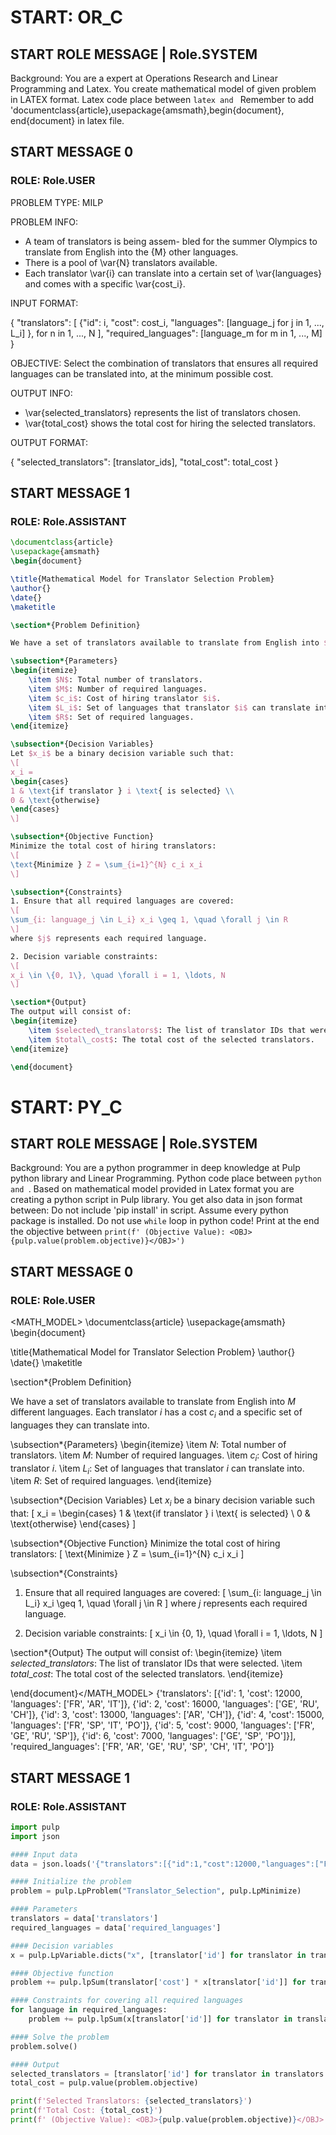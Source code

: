 # START: OR_C 
## START ROLE MESSAGE | Role.SYSTEM 
Background: You are a expert at Operations Research and Linear Programming and Latex. You create mathematical model of given problem in LATEX format. Latex code place between ```latex and ``` Remember to add 'documentclass{article},usepackage{amsmath},begin{document}, end{document} in latex file. 
## START MESSAGE 0 
### ROLE: Role.USER
<DESCRIPTION>
PROBLEM TYPE: MILP

PROBLEM INFO:

- A team of translators is being assem- bled for the summer Olympics to translate from English into the \{M} other languages.
- There is a pool of \var{N} translators available.
- Each translator \var{i} can translate into a certain set of \var{languages} and comes with a specific \var{cost_i}.

INPUT FORMAT: 

{
"translators": [
        {"id": i, 
         "cost": cost_i,
         "languages": [language_j for j in 1, ..., L_i]
        },
        for n in 1, ..., N
    ],
    "required_languages": [language_m for m in 1, ..., M]
}

OBJECTIVE: Select the combination of translators that ensures all required languages can be translated into, at the minimum possible cost.

OUTPUT INFO:

- \var{selected_translators} represents the list of translators chosen.
- \var{total_cost} shows the total cost for hiring the selected translators.

OUTPUT FORMAT:

{
    "selected_translators": [translator_ids],
    "total_cost": total_cost
}
</DESCRIPTION>


## START MESSAGE 1 
### ROLE: Role.ASSISTANT
```latex
\documentclass{article}
\usepackage{amsmath}
\begin{document}

\title{Mathematical Model for Translator Selection Problem}
\author{}
\date{}
\maketitle

\section*{Problem Definition}

We have a set of translators available to translate from English into $M$ different languages. Each translator $i$ has a cost $c_i$ and a specific set of languages they can translate into.

\subsection*{Parameters}
\begin{itemize}
    \item $N$: Total number of translators.
    \item $M$: Number of required languages.
    \item $c_i$: Cost of hiring translator $i$.
    \item $L_i$: Set of languages that translator $i$ can translate into.
    \item $R$: Set of required languages.
\end{itemize}

\subsection*{Decision Variables}
Let $x_i$ be a binary decision variable such that:
\[
x_i =
\begin{cases}
1 & \text{if translator } i \text{ is selected} \\
0 & \text{otherwise}
\end{cases}
\]

\subsection*{Objective Function}
Minimize the total cost of hiring translators:
\[
\text{Minimize } Z = \sum_{i=1}^{N} c_i x_i
\]

\subsection*{Constraints}
1. Ensure that all required languages are covered:
\[
\sum_{i: language_j \in L_i} x_i \geq 1, \quad \forall j \in R
\]
where $j$ represents each required language.

2. Decision variable constraints:
\[
x_i \in \{0, 1\}, \quad \forall i = 1, \ldots, N
\]

\section*{Output}
The output will consist of:
\begin{itemize}
    \item $selected\_translators$: The list of translator IDs that were selected.
    \item $total\_cost$: The total cost of the selected translators.
\end{itemize}

\end{document}
```

# START: PY_C 
## START ROLE MESSAGE | Role.SYSTEM 
Background: You are a python programmer in deep knowledge at Pulp python library and Linear Programming. Python code place between ```python and ```. Based on mathematical model provided in Latex format you are creating a python script in Pulp library. You get also data in json format between: <DATA></DATA> Do not include 'pip install' in script. Assume every python package is installed. Do not use `while` loop in python code! Print at the end the objective between <OBJ></OBJ> `print(f' (Objective Value): <OBJ>{pulp.value(problem.objective)}</OBJ>')` 
## START MESSAGE 0 
### ROLE: Role.USER
<MATH_MODEL>
\documentclass{article}
\usepackage{amsmath}
\begin{document}

\title{Mathematical Model for Translator Selection Problem}
\author{}
\date{}
\maketitle

\section*{Problem Definition}

We have a set of translators available to translate from English into $M$ different languages. Each translator $i$ has a cost $c_i$ and a specific set of languages they can translate into.

\subsection*{Parameters}
\begin{itemize}
    \item $N$: Total number of translators.
    \item $M$: Number of required languages.
    \item $c_i$: Cost of hiring translator $i$.
    \item $L_i$: Set of languages that translator $i$ can translate into.
    \item $R$: Set of required languages.
\end{itemize}

\subsection*{Decision Variables}
Let $x_i$ be a binary decision variable such that:
\[
x_i =
\begin{cases}
1 & \text{if translator } i \text{ is selected} \\
0 & \text{otherwise}
\end{cases}
\]

\subsection*{Objective Function}
Minimize the total cost of hiring translators:
\[
\text{Minimize } Z = \sum_{i=1}^{N} c_i x_i
\]

\subsection*{Constraints}
1. Ensure that all required languages are covered:
\[
\sum_{i: language_j \in L_i} x_i \geq 1, \quad \forall j \in R
\]
where $j$ represents each required language.

2. Decision variable constraints:
\[
x_i \in \{0, 1\}, \quad \forall i = 1, \ldots, N
\]

\section*{Output}
The output will consist of:
\begin{itemize}
    \item $selected\_translators$: The list of translator IDs that were selected.
    \item $total\_cost$: The total cost of the selected translators.
\end{itemize}

\end{document}</MATH_MODEL>
<DATA>
{'translators': [{'id': 1, 'cost': 12000, 'languages': ['FR', 'AR', 'IT']}, {'id': 2, 'cost': 16000, 'languages': ['GE', 'RU', 'CH']}, {'id': 3, 'cost': 13000, 'languages': ['AR', 'CH']}, {'id': 4, 'cost': 15000, 'languages': ['FR', 'SP', 'IT', 'PO']}, {'id': 5, 'cost': 9000, 'languages': ['FR', 'GE', 'RU', 'SP']}, {'id': 6, 'cost': 7000, 'languages': ['GE', 'SP', 'PO']}], 'required_languages': ['FR', 'AR', 'GE', 'RU', 'SP', 'CH', 'IT', 'PO']}</DATA>


## START MESSAGE 1 
### ROLE: Role.ASSISTANT
```python
import pulp
import json

#### Input data
data = json.loads('{"translators":[{"id":1,"cost":12000,"languages":["FR","AR","IT"]},{"id":2,"cost":16000,"languages":["GE","RU","CH"]},{"id":3,"cost":13000,"languages":["AR","CH"]},{"id":4,"cost":15000,"languages":["FR","SP","IT","PO"]},{"id":5,"cost":9000,"languages":["FR","GE","RU","SP"]},{"id":6,"cost":7000,"languages":["GE","SP","PO"]}],"required_languages":["FR","AR","GE","RU","SP","CH","IT","PO"]}')

#### Initialize the problem
problem = pulp.LpProblem("Translator_Selection", pulp.LpMinimize)

#### Parameters
translators = data['translators']
required_languages = data['required_languages']

#### Decision variables
x = pulp.LpVariable.dicts("x", [translator['id'] for translator in translators], cat='Binary')

#### Objective function
problem += pulp.lpSum(translator['cost'] * x[translator['id']] for translator in translators), "Total_Cost"

#### Constraints for covering all required languages
for language in required_languages:
    problem += pulp.lpSum(x[translator['id']] for translator in translators if language in translator['languages']) >= 1, f"Coverage_{language}"

#### Solve the problem
problem.solve()

#### Output
selected_translators = [translator['id'] for translator in translators if x[translator['id']].varValue == 1]
total_cost = pulp.value(problem.objective)

print(f'Selected Translators: {selected_translators}')
print(f'Total Cost: {total_cost}')
print(f' (Objective Value): <OBJ>{pulp.value(problem.objective)}</OBJ>')
```

